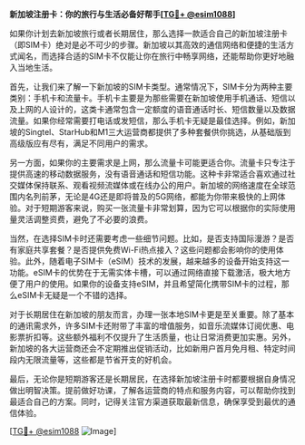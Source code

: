 **新加坡注册卡：你的旅行与生活必备好帮手[[TG💪+ @esim1088](https://t.me/s/esim1088)]**

如果你计划去新加坡旅行或者长期居住，那么选择一款适合自己的新加坡注册卡（即SIM卡）绝对是必不可少的步骤。新加坡以其高效的通信网络和便捷的生活方式闻名，而选择合适的SIM卡不仅能让你在旅行中畅享网络，还能帮助你更好地融入当地生活。

首先，让我们来了解一下新加坡的SIM卡类型。通常情况下，SIM卡分为两种主要类别：手机卡和流量卡。手机卡主要是为那些需要在新加坡使用手机通话、短信以及上网的人设计的，这类卡通常包含一定额度的语音通话时长、短信数量以及数据流量。如果你经常需要打电话或发短信，那么手机卡无疑是最佳选择。例如，新加坡的Singtel、StarHub和M1三大运营商都提供了多种套餐供你挑选，从基础版到高级版应有尽有，满足不同用户的需求。

另一方面，如果你的主要需求是上网，那么流量卡可能更适合你。流量卡只专注于提供高速的移动数据服务，没有语音通话和短信功能。这种卡非常适合喜欢通过社交媒体保持联系、观看视频流媒体或在线办公的用户。新加坡的网络速度在全球范围内名列前茅，无论是4G还是即将普及的5G网络，都能为你带来极快的上网体验。对于短期游客来说，购买一张流量卡非常划算，因为它可以根据你的实际使用量灵活调整资费，避免了不必要的浪费。

当然，在选择SIM卡时还需要考虑一些细节问题。比如，是否支持国际漫游？是否有家庭共享套餐？是否提供免费Wi-Fi热点接入？这些问题都会影响你的使用体验。此外，随着电子SIM卡（eSIM）技术的发展，越来越多的设备开始支持这一功能。eSIM卡的优势在于无需实体卡槽，可以通过网络直接下载激活，极大地方便了用户的使用。如果你的设备支持eSIM，并且希望简化携带SIM卡的过程，那么eSIM卡无疑是一个不错的选择。

对于长期居住在新加坡的朋友而言，办理一张本地SIM卡更是至关重要。除了基本的通讯需求外，许多SIM卡还附带了丰富的增值服务，如音乐流媒体订阅优惠、电影票折扣等。这些额外福利不仅提升了生活质量，也让日常消费更加实惠。另外，新加坡的各大运营商还会不定期推出促销活动，比如新用户首月免月租、特定时间段内无限流量等，这些都是节省开支的好机会。

最后，无论你是短期游客还是长期居民，在选择新加坡注册卡时都要根据自身情况做出明智决策。提前做好功课，了解各运营商的特点和服务内容，可以帮助你找到最适合自己的方案。同时，记得关注官方渠道获取最新信息，确保享受到最优的通信体验。

[[TG💪+ @esim1088](https://t.me/s/esim1088) ![Image](https://i.postimg.cc/4NQfJmqS/Snipaste-2025-05-13-00-14-12.png)]